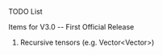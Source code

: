 
TODO List

Items for V3.0 -- First Official Release

1. Recursive tensors (e.g. Vector<Vector<double>>)
